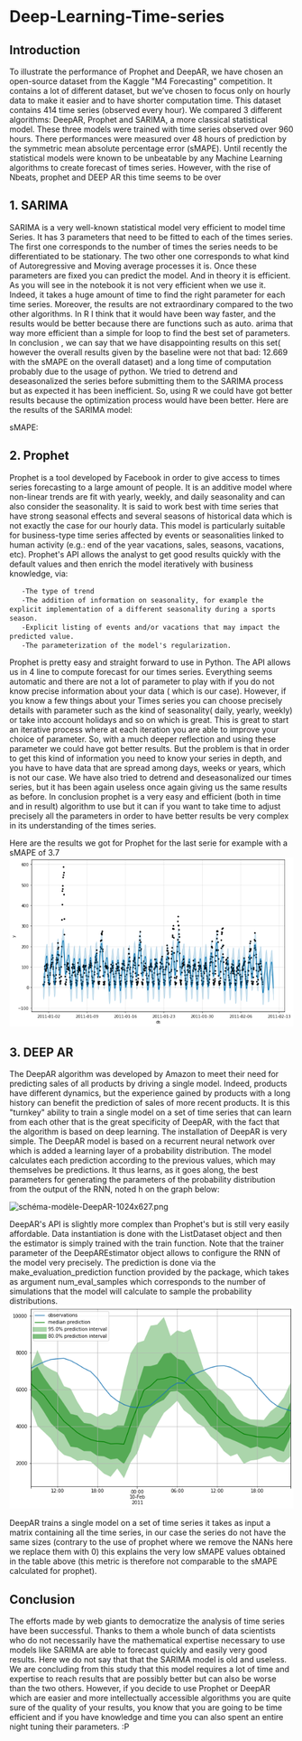 # Deep-Learning-Time-series

## Introduction
To illustrate the performance of Prophet and DeepAR, we have chosen an open-source dataset from the Kaggle "M4 Forecasting" competition. It contains a lot of different dataset, but we’ve chosen to focus only on hourly data to make it easier and to have shorter computation time. This dataset contains 414 time series (observed every hour). 
We compared 3 different algorithms: DeepAR, Prophet and SARIMA, a more classical statistical model. These three models were trained with time series observed over 960 hours. There performances were measured over 48 hours of prediction by the symmetric mean absolute percentage error (sMAPE). Until recently the statistical models were known to be unbeatable by any Machine Learning algorithms to create forecast of times series. However, with the rise of Nbeats, prophet and DEEP AR this time seems to be over

## 1.	SARIMA
SARIMA is a very well-known statistical model very efficient to model time Series. It has 3 parameters that need to be fitted to each of the times series. The first one corresponds to the number of times the series needs to be differentiated to be stationary. The two other one corresponds to what kind of Autoregressive and Moving average processes it is. Once these parameters are fixed you can predict the model. And in theory it is efficient.
As you will see in the notebook it is not very efficient when we use it. Indeed, it takes a huge amount of time to find the right parameter for each time series. Moreover, the results are not extraordinary compared to the two other algorithms.  In R I think that it would have been way faster, and the results would be better because there are functions such as auto. arima that way more efficient than a simple for loop to find the best set of parameters. In conclusion , we can say that we have disappointing results on this set( however the overall results given by the baseline were not that bad: 12.669 with the sMAPE on the overall dataset) and a long time of computation probably due to the usage of python.
We tried to detrend and deseasonalized the series before submitting them to the SARIMA process but as expected it has been inefficient. So, using R we could have got better results because the optimization process would have been better.
Here are the results of the SARIMA model:

sMAPE:

## 2.	Prophet
Prophet is a tool developed by Facebook in order to give access to times series forecasting to a large amount of people. It is an additive model where non-linear trends are fit with yearly, weekly, and daily seasonality and can also consider the seasonality. It is said to work best with time series that have strong seasonal effects and several seasons of historical data which is not exactly the case for our hourly data. This model is particularly suitable for business-type time series affected by events or seasonalities linked to human activity (e.g.: end of the year vacations, sales, seasons, vacations, etc). Prophet's API allows the analyst to get good results quickly with the default values and then enrich the model iteratively with business knowledge, via:


       -The type of trend
       -The addition of information on seasonality, for example the explicit implementation of a different seasonality during a sports season.
       -Explicit listing of events and/or vacations that may impact the predicted value.
       -The parameterization of the model's regularization.

Prophet is pretty easy and straight forward to use in Python. The API allows us in 4 line to compute forecast for our times series. Everything seems automatic and there are not a lot of  parameter to play with if you do not know precise information about your data ( which is our case). However, if you know a few things about your Times series you can choose precisely details with parameter such as the kind of  seasonality( daily, yearly, weekly) or take into account  holidays and so on which is great. This is great to start an iterative process where at each iteration you are able to improve your choice of parameter. So, with a much deeper reflection and using these parameter we could have got better results.
But the problem is that in order to get this kind of information you need to know your series in depth, and you have to have data that are spread among days, weeks or years, which is not our case. We have also tried to detrend and deseasonalized our times series, but it has been again useless once again giving us the same results as before.
In conclusion prophet is a very easy  and efficient (both in time and in result) algorithm to use but it can if you want to take time to adjust precisely all the parameters in order to have better results be very complex in its understanding of the times series.

Here are the results we got for Prophet for the last serie for example with a sMAPE of 3.7
![index.png](./index.png)

## 3.	DEEP AR
The DeepAR algorithm was developed by Amazon to meet their need for predicting sales of all products by driving a single model. Indeed, products have different dynamics, but the experience gained by products with a long history can benefit the prediction of sales of more recent products. It is this "turnkey" ability to train a single model on a set of time series that can learn from each other that is the great specificity of DeepAR, with the fact that the algorithm is based on deep learning.
The installation of DeepAR is very simple. The DeepAR model is based on a recurrent neural network over which is added a learning layer of a probability distribution. The model calculates each prediction according to the previous values, which may themselves be predictions. It thus learns, as it goes along, the best parameters for generating the parameters of the probability distribution from the output of the RNN, noted h on the graph below:

![schéma-modèle-DeepAR-1024x627.png](./schéma-modèle-DeepAR-1024x627.png)


DeepAR's API is slightly more complex than Prophet's but is still very easily affordable. Data instantiation is done with the ListDataset object and then the estimator is simply trained with the train function.
Note that the trainer parameter of the DeepAREstimator object allows to configure the RNN of the model very precisely.
The prediction is done via the make_evaluation_prediction function provided by the package, which takes as argument num_eval_samples which corresponds to the number of simulations that the model will calculate to sample the probability distributions.
![index2.png](./index2.png)


DeepAR trains a single model on a set of time series it takes as input a matrix containing all the time series, in our case the series do not have the same sizes (contrary to the use of prophet where we remove the NANs here we replace them with 0) this explains the very low sMAPE values obtained in the table above (this metric is therefore not comparable to the sMAPE calculated for prophet).

## Conclusion
The efforts made by web giants to democratize the analysis of time series have been successful. Thanks to them a whole bunch of data scientists who do not necessarily have the mathematical expertise necessary to use models like SARIMA are able to forecast quickly and easily very good results. Here we do not say that that the SARIMA model is old and useless. We are concluding from this study that this model requires a lot of time and expertise to reach results that are possibly better but can also be worse than the two others. However, if you decide to use Prophet or DeepAR which are  easier and more intellectually accessible algorithms you are quite sure of the quality of your results, you know that you are going to be time efficient and if you have knowledge and time you can also spent an entire night tuning their parameters. :P
